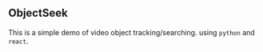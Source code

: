 ## ObjectSeek

This is a simple demo of video object tracking/searching. using `python` and `react`.
